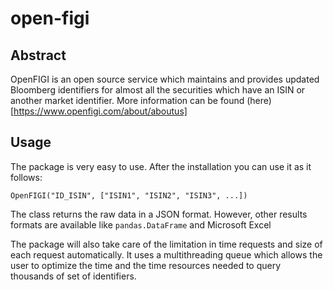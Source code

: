 # open-figi

## Abstract

OpenFIGI is an open source service which maintains and provides updated Bloomberg identifiers for almost all the securities which have an ISIN or another market identifier. More information can be found (here)[https://www.openfigi.com/about/aboutus]

## Usage

The package is very easy to use. After the installation you can use it as it follows:

`OpenFIGI("ID_ISIN", ["ISIN1", "ISIN2", "ISIN3", ...])`

The class returns the raw data in a JSON format. However, other results formats are available like `pandas.DataFrame` and Microsoft Excel

The package will also take care of the limitation in time requests and size of each request automatically. It uses a multithreading queue which allows the user to optimize the time and the time resources needed to query thousands of set of identifiers.

